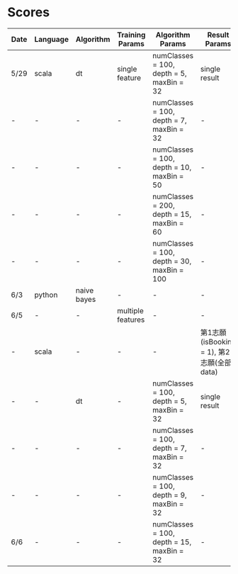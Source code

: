 # Scores

| Date | Language | Algorithm | Training Params | Algorithm Params | Result Params | Score |
| --- | --- | --- | --- | --- | --- | --- |
| 5/29 | scala | dt | single feature | numClasses = 100, depth = 5, maxBin = 32 | single result | 0.05428 |
| - | - | - | - | numClasses = 100, depth = 7, maxBin = 32 | - | 0.05747 |
| - | - | - | - | numClasses = 100, depth = 10, maxBin = 50 | - | 0.06459 |
| - | - | - | - | numClasses = 200, depth = 15, maxBin = 60 | - | 0.06551 |
| - | - | - | - | numClasses = 100, depth = 30, maxBin = 100 | - | 0.07300 |
| 6/3 | python | naive bayes | - | - | - | 0.03846 |
| 6/5 | - | - | multiple features | - | - | 0.00704
| - | scala | - | - | - | 第1志願(isBooking = 1), 第2志願(全部data) | 0.00912 |
| - | - | dt | - | numClasses = 100, depth = 5, maxBin = 32 | single result | 0.08449 |
| - | - | - | - | numClasses = 100, depth = 7, maxBin = 32 | - | 0.09899 |
| - | - | - | - | numClasses = 100, depth = 9, maxBin = 32 | - | 0.09899 |
| 6/6 | - | - | - | numClasses = 100, depth = 15, maxBin = 32 | - | 0.13612 (Highest) |
